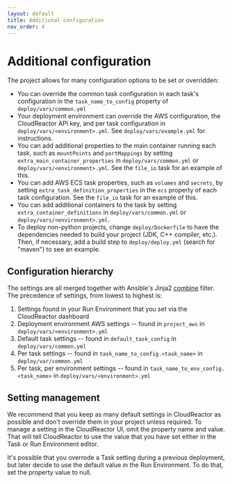 ```yaml
---
layout: default
title: Additional configuration
nav_order: 4
---
```

# Additional configuration

The project allows for many configuration options to be set or overridden: 

* You can override the common task configuration in each task's configuration in 
the `task_name_to_config` property of `deploy/vars/common.yml`
* Your deployment environment can override the AWS configuration,
the CloudReactor API key, and per task configuration in `deploy/vars/<environment>.yml`.
See `deploy/vars/example.yml` for instructions.
* You can add additional properties to the main container running each task, 
such as `mountPoints` and `portMappings`  by setting   
`extra_main_container_properties` in `deploy/vars/common.yml` or `deploy/vars/<environment>.yml`.
See the `file_io` task for an example of this.
* You can add AWS ECS task properties, such as `volumes` and `secrets`, 
by setting `extra_task_definition_properties` in the `ecs` property of each task
configuration. See the `file_io` task for an example of this.
* You can add additional containers to the task by setting `extra_container_definitions`
in `deploy/vars/common.yml` or `deploy/vars/<environment>.yml`.
* To deploy non-python projects, change `deploy/Dockerfile` to have the dependencies
needed to build your project (JDK, C++ compiler, etc.). Then, if necessary, 
add a build step to `deploy/deploy.yml` (search for "maven") to see an example.

## Configuration hierarchy

The settings are all merged together with Ansible's Jinja2 [combine](https://docs.ansible.com/ansible/latest/user_guide/playbooks_filters.html#combining-hashes-dictionaries) filter. The precedence of settings, from lowest to highest is:

1. Settings found in your Run Environment that you set via the CloudReactor dashboard
2. Deployment environment AWS settings -- found in `project_aws` in `deploy/vars/<environment>.yml`
3. Default task settings -- found in `default_task_config` in `deploy/vars/common.yml`
4. Per task settings -- found in `task_name_to_config.<task_name>` in `deploy/var/common.yml`
5. Per task, per environment settings -- found in `task_name_to_env_config.<task_name>` in `deploy/vars/<environment>.yml`

## Setting management

We recommend that you keep as many default settings in CloudReactor as possible and don't override them in your project unless required. To manage a setting in the CloudReactor UI, omit the property name and value. That will tell CloudReactor to use the value that you have set either in the Task or Run Environment editor.

It's possible that you overrode a Task setting during a previous deployment, but later decide to use the default value in the Run Environment. To do that, set the property value to null.